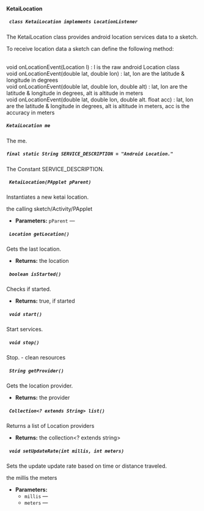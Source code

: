 #### KetaiLocation

##### ` class KetaiLocation implements LocationListener`

The KetaiLocation class provides android location services data to a sketch. 

To receive location data a sketch can define the following method:<br /> <br /> 

void onLocationEvent(Location l) : l is the raw android Location class<br /> void onLocationEvent(double lat, double lon) : lat, lon are the latitude & longitude in degrees<br /> void onLocationEvent(double lat, double lon, double alt) : lat, lon are the latitude & longitude in degrees, alt is altitude in meters<br /> void onLocationEvent(double lat, double lon, double alt. float acc) : lat, lon are the latitude & longitude in degrees, alt is altitude in meters, acc is the accuracy in meters<br />

##### `KetaiLocation me`

The me.

##### `final static String SERVICE_DESCRIPTION = "Android Location."`

The Constant SERVICE_DESCRIPTION.

##### ` KetaiLocation(PApplet pParent)`

Instantiates a new ketai location. 

the calling sketch/Activity/PApplet

 * **Parameters:** `pParent` — 

##### ` Location getLocation()`

Gets the last location.

 * **Returns:** the location

##### ` boolean isStarted()`

Checks if started.

 * **Returns:** true, if started

##### ` void start()`

Start services.

##### ` void stop()`

Stop. - clean resources

##### ` String getProvider()`

Gets the location provider.

 * **Returns:** the provider

##### ` Collection<? extends String> list()`

Returns a list of Location providers

 * **Returns:** the collection<? extends string>

##### ` void setUpdateRate(int millis, int meters)`

Sets the update update rate based on time or distance traveled. 

the millis the meters

 * **Parameters:**
   * `millis` — 
   * `meters` — 
